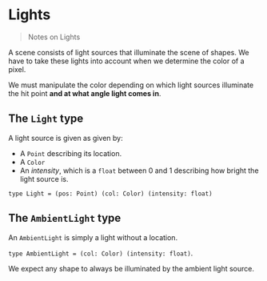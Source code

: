 # Lights

> Notes on Lights

A scene consists of light sources that illuminate the scene of shapes.
We have to take these lights into account when we determine the color of a pixel.

We must manipulate the color depending on which light sources illuminate the hit point **and at what angle light comes in**.

## The `Light` type

A light source is given as given by:

- A `Point` describing its location.
- A `Color`
- An *intensity*, which is a `float` between 0 and 1 describing how bright the light source is.

`type Light = (pos: Point) (col: Color) (intensity: float)`

## The `AmbientLight` type

An `AmbientLight` is simply a light without a location.

`type AmbientLight = (col: Color) (intensity: float)`.

We expect any shape to always be illuminated by the ambient light source.